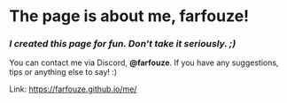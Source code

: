 # The page is about me, farfouze!
### _I created this page for fun. Don't take it seriously. ;)_

You can contact me via Discord, __@farfouze__. If you have any suggestions, tips or anything else to say! :)

Link: https://farfouze.github.io/me/
